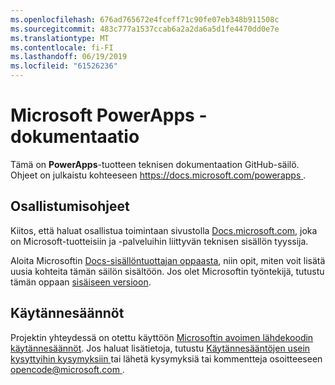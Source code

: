 ```yaml
---
ms.openlocfilehash: 676ad765672e4fceff71c90fe07eb348b911508c
ms.sourcegitcommit: 483c777a1537ccab6a2a2da6a5d1fe4470dd0e7e
ms.translationtype: MT
ms.contentlocale: fi-FI
ms.lasthandoff: 06/19/2019
ms.locfileid: "61526236"
---
```

# <a name="microsoft-powerapps-documentation"></a>Microsoft PowerApps -dokumentaatio

Tämä on **PowerApps**-tuotteen teknisen dokumentaation GitHub-säilö. Ohjeet on julkaistu kohteeseen [ https://docs.microsoft.com/powerapps ](https://docs.microsoft.com/powerapps).

## <a name="how-to-contribute"></a>Osallistumisohjeet

Kiitos, että haluat osallistua toimintaan sivustolla [Docs.microsoft.com](https://docs.microsoft.com/), joka on Microsoft-tuotteisiin ja -palveluihin liittyvän teknisen sisällön tyyssija.

Aloita Microsoftin [Docs-sisällöntuottajan oppaasta](https://docs.microsoft.com/contribute), niin opit, miten voit lisätä uusia kohteita tämän säilön sisältöön. Jos olet Microsoftin työntekijä, tutustu tämän oppaan [sisäiseen versioon](https://aka.ms/docsguidescontribute).

## <a name="code-of-conduct"></a>Käytännesäännöt

Projektin yhteydessä on otettu käyttöön [Microsoftin avoimen lähdekoodin käytännesäännöt](https://opensource.microsoft.com/codeofconduct/). Jos haluat lisätietoja, tutustu [Käytännesääntöjen usein kysyttyihin kysymyksiin ](https://opensource.microsoft.com/codeofconduct/faq/) tai lähetä kysymyksiä tai kommentteja osoitteeseen [ opencode@microsoft.com ](mailto:opencode@microsoft.com).